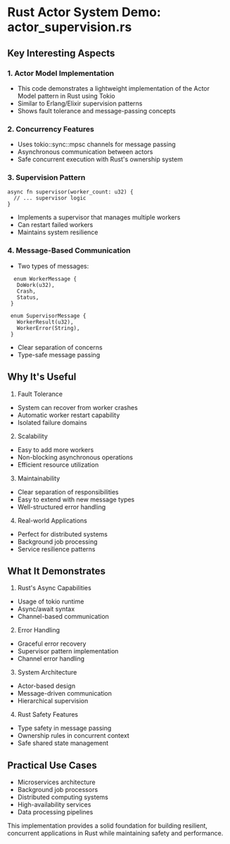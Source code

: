 # Rust Actor System Demo: actor_supervision.rs

## Key Interesting Aspects

### 1. Actor Model Implementation
- This code demonstrates a lightweight implementation of the Actor Model pattern in Rust using Tokio
- Similar to Erlang/Elixir supervision patterns
- Shows fault tolerance and message-passing concepts

### 2. Concurrency Features
- Uses tokio::sync::mpsc channels for message passing
- Asynchronous communication between actors
- Safe concurrent execution with Rust's ownership system

### 3. Supervision Pattern
```
async fn supervisor(worker_count: u32) {
  // ... supervisor logic
}
```

- Implements a supervisor that manages multiple workers
- Can restart failed workers
- Maintains system resilience

### 4. Message-Based Communication
- Two types of messages:
```
  enum WorkerMessage {
   DoWork(u32),
   Crash,
   Status,
 }

 enum SupervisorMessage {
   WorkerResult(u32),
   WorkerError(String),
 }
```
 
- Clear separation of concerns
- Type-safe message passing

## Why It's Useful

1. Fault Tolerance
  - System can recover from worker crashes
  - Automatic worker restart capability
  - Isolated failure domains

2. Scalability
  - Easy to add more workers
  - Non-blocking asynchronous operations
  - Efficient resource utilization

3. Maintainability
  - Clear separation of responsibilities
  - Easy to extend with new message types
  - Well-structured error handling

4. Real-world Applications
  - Perfect for distributed systems
  - Background job processing
  - Service resilience patterns

## What It Demonstrates

1. Rust's Async Capabilities
  - Usage of tokio runtime
  - Async/await syntax
  - Channel-based communication

2. Error Handling
  - Graceful error recovery
  - Supervisor pattern implementation
  - Channel error handling

3. System Architecture
  - Actor-based design
  - Message-driven communication
  - Hierarchical supervision

4. Rust Safety Features
  - Type safety in message passing
  - Ownership rules in concurrent context
  - Safe shared state management

## Practical Use Cases

- Microservices architecture
- Background job processors
- Distributed computing systems
- High-availability services
- Data processing pipelines

This implementation provides a solid foundation for building resilient, concurrent applications in Rust while maintaining safety and performance.
